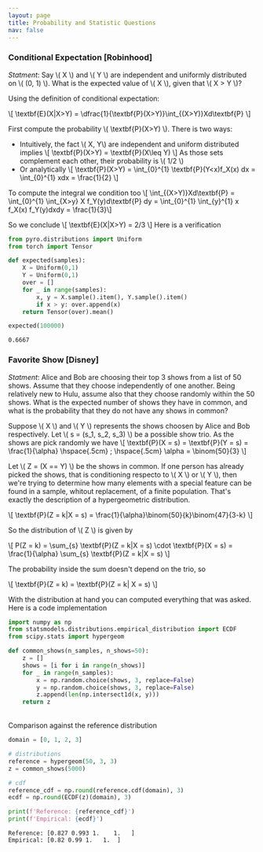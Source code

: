 ```yaml
---
layout: page
title: Probability and Statistic Questions
nav: false
---
```

<link rel="stylesheet" href="/assets/css/main.css"/>

### Conditional Expectation [Robinhood]
*Statment*: Say \\( X \\) and \\( Y \\) are independent and uniformly distributed on \\( (0, 1) \\). What is the expected value of \\( X \\), given that \\( X > Y \\)?

Using the definition of conditional expectation:

\\[
\textbf{E}(X|X>Y) = \dfrac{1}{\textbf{P}(X>Y)}\int_{(X>Y)}Xd\textbf{P} 
\\]

First compute the probability \\( \textbf{P}(X>Y) \\). There is two ways: 
  * Intuitively, the fact \\( X, Y\\) are independent and uniform distributed implies
    \\[ 
    \textbf{P}(X>Y) = \textbf{P}(X\leq Y) 
    \\]
    As those sets complement each other, their probability is \\( 1/2 \\)
  * Or analytically
    \\[ 
    \textbf{P}(X>Y) = \int_{0}^{1} \textbf{P}(Y<x)f_X(x) dx = \int_{0}^{1} xdx = \frac{1}{2}
    \\]
    
To compute the integral we condition too
\\[ \int_{(X>Y)}Xd\textbf{P} = \int_{0}^{1} \int_{X>y} X f_Y(y)d\textbf{P} dy = \int_{0}^{1} \int_{y}^{1} x f_X(x) f_Y(y)dxdy  = \frac{1}{3}\\]

So we conclude 
\\[ 
\textbf{E}(X|X>Y) = 2/3 
\\] 
Here is a verification 

```python
from pyro.distributions import Uniform
from torch import Tensor

def expected(samples):
    X = Uniform(0,1)
    Y = Uniform(0,1)
    over = []
    for _ in range(samples):
        x, y = X.sample().item(), Y.sample().item()
        if x > y: over.append(x)
    return Tensor(over).mean()

expected(100000)
```
`0.6667`

### Favorite Show [Disney]

*Statment*: Alice and Bob are choosing their top 3 shows from a list of 50 shows. Assume that they choose independently of one another. Being relatively new to Hulu, assume also that they choose randomly within the 50 shows. What is the expected number of shows they have in common, and what is the probability that they do not have any shows in common?

Suppose \\( X \\) and \\( Y \\) represents the shows choosen by Alice and Bob respectively. Let \\( s = (s_1, s_2, s_3) \\) be a possible show trio. As the shows are pick randomly we have 
\\[
\textbf{P}(X = s) = \textbf{P}(Y = s) = \frac{1}{\alpha} \hspace{.5cm} ; \hspace{.5cm} \alpha = \binom{50}{3}
\\]

Let \\( Z = (X == Y) \\) be the shows in common. If one person has already picked the shows, that is conditioning respecto to \\( X \\) or \\( Y \\), then we're trying to determine how many elements with a special feature can be found in a sample, whitout replacement, of a finite population. That's exactly the description of  a hypergeometric distribution. 

\\[
\textbf{P}(Z = k|X = s) = \frac{1}{\alpha}\binom{50}{k}\binom{47}{3-k}
\\]

So the distribution of \\( Z \\) is given by

\\[
P(Z = k)  = \sum_{s} \textbf{P}(Z = k|X = s) \cdot \textbf{P}(X = s) = \frac{1}\{\alpha} \sum_{s} \textbf{P}(Z = k|X = s)
\\] 

The probability inside the sum doesn't depend on the trio, so

\\[ 
\textbf{P}(Z = k) = \textbf{P}(Z = k| X = s)
\\]

With the distribution at hand you can computed everything that was asked. Here is a code implementation

```python
import numpy as np
from statsmodels.distributions.empirical_distribution import ECDF
from scipy.stats import hypergeom

def common_shows(n_samples, n_shows=50):    
    z = []
    shows = [i for i in range(n_shows)]
    for _ in range(n_samples): 
        x = np.random.choice(shows, 3, replace=False)
        y = np.random.choice(shows, 3, replace=False)
        z.append(len(np.intersect1d(x, y)))
    return z
``` 
<br>
Comparison against the reference distribution
 
```python
domain = [0, 1, 2, 3]

# distributions
reference = hypergeom(50, 3, 3)
z = common_shows(5000)

# cdf
reference_cdf = np.round(reference.cdf(domain), 3)
ecdf = np.round(ECDF(z)(domain), 3)

print(f'Reference: {reference_cdf}')
print(f'Empirical: {ecdf}')
``` 
`Reference: [0.827 0.993 1.    1.   ]`\
`Empirical: [0.82 0.99 1.   1.  ]`
